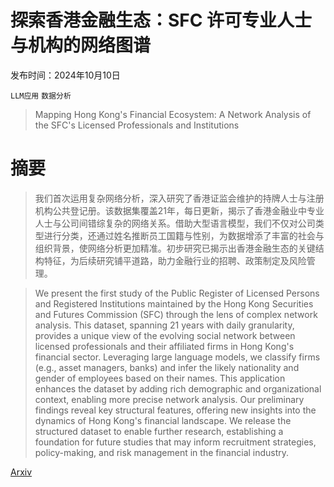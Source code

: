 # 探索香港金融生态：SFC 许可专业人士与机构的网络图谱

发布时间：2024年10月10日

`LLM应用` `数据分析`

> Mapping Hong Kong's Financial Ecosystem: A Network Analysis of the SFC's Licensed Professionals and Institutions

# 摘要

> 我们首次运用复杂网络分析，深入研究了香港证监会维护的持牌人士与注册机构公共登记册。该数据集覆盖21年，每日更新，揭示了香港金融业中专业人士与公司间错综复杂的网络关系。借助大型语言模型，我们不仅对公司类型进行分类，还通过姓名推断员工国籍与性别，为数据增添了丰富的社会与组织背景，使网络分析更加精准。初步研究已揭示出香港金融生态的关键结构特征，为后续研究铺平道路，助力金融行业的招聘、政策制定及风险管理。

> We present the first study of the Public Register of Licensed Persons and Registered Institutions maintained by the Hong Kong Securities and Futures Commission (SFC) through the lens of complex network analysis. This dataset, spanning 21 years with daily granularity, provides a unique view of the evolving social network between licensed professionals and their affiliated firms in Hong Kong's financial sector. Leveraging large language models, we classify firms (e.g., asset managers, banks) and infer the likely nationality and gender of employees based on their names. This application enhances the dataset by adding rich demographic and organizational context, enabling more precise network analysis. Our preliminary findings reveal key structural features, offering new insights into the dynamics of Hong Kong's financial landscape. We release the structured dataset to enable further research, establishing a foundation for future studies that may inform recruitment strategies, policy-making, and risk management in the financial industry.

[Arxiv](https://arxiv.org/abs/2410.07970)